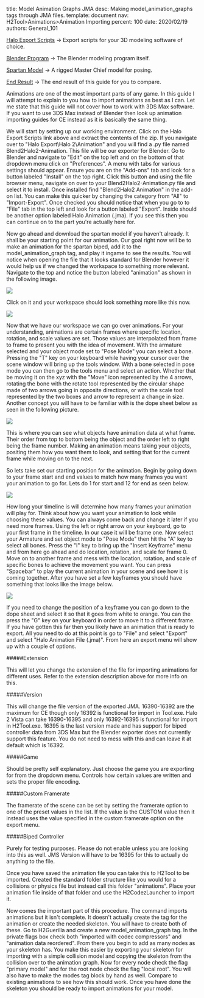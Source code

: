 title:      Model Animation Graphs JMA
desc:       Making model_animation_graphs tags through JMA files.
template:   document
nav:        H2Tool>Animations>Animation Importing 
percent:    100
date:       2020/02/19
authors:    General_101

[Halo Export Scripts](http://www.h2maps.net/Tools/PC/Export%20Scripts/Halo_Export.7z) -> Export scripts for your 3D modeling software of choice.

[Blender Program](https://www.blender.org/) -> The Blender modeling program itself.

[Spartan Model](http://www.h2maps.net/Sources/H2EK%20Source/Manual/Animations/MasterChief_Animation_Example_Starting.blend) -> A rigged Master Chief model for posing.

[End Result](http://www.h2maps.net/Sources/H2EK%20Source/Manual/Animations/MasterChief_Animation_Example_Ending.blend) -> The end result of this guide for you to compare.

Animations are one of the most important parts of any game. In this guide I will attempt to explain to you how to import animations as best as I can. Let me state that this guide will not cover how to work with 3DS Max software. 
If you want to use 3DS Max instead of Blender then look up animation importing guides for CE instead as it is basically the same thing.

We will start by setting up our working environment. Click on the Halo Export Scripts link above and extract the contents of the zip. If you navigate over to "Halo Export\Halo 2\Animation" and you will find a .py file named
Blend2Halo2-Animation. This file will be our exporter for Blender. Go to Blender and navigate to "Edit" on the top left and on the bottom of that dropdown menu click on "Preferences". A menu with tabs for various settings should
appear. Ensure you are on the "Add-ons" tab and look for a button labeled "Install" on the top right. Click this button and using the file browser menu, navigate on over to your Blend2Halo2-Animation.py file and select it to install.
Once installed find "Blend2Halo2 Animation" in the add-on list. You can make this quicker by changing the category from "All" to "Import-Export". Once checked you should notice that when you go to to "File" tab in the top left
and look for a button labeled "Export". Inside should be another option labeled Halo Animation (.jma). If you see this then you can continue on to the part you're actually here for.

Now go ahead and download the spartan model if you haven't already. It shall be your starting point for our animation. Our goal right now will be to make an animation for the spartan biped, add it to the model_animation_graph tag,
and play it ingame to see the results. You will notice when opening the file that it looks standard for Blender however it would help us if we changed the workspace to something more relevant. Navigate to the top and notice the
button labeled "animation" as shown in the following image. 

![](assets/AnimationImportingStep1.png)

Click on it and your workspace should look something more like this now.

![](assets/AnimationImportingStep2.png)

Now that we have our workspace we can go over animations. For your understanding, animations are certain frames where specific location, rotation, and scale values are set. Those values are interpolated from frame to frame to 
present you with the idea of movement. With the armature selected and your object mode set to "Pose Mode" you can select a bone. Pressing the "T" key on your keyboard while having your cursor over the scene window will bring up
the tools window. With a bone selected in pose mode you can then go to the tools menu and select an action. Whether that be moving it on the xyz with the "Move" icon represented by the 4 arrows, rotating the bone with the rotate
tool represented by the circular shape made of two arrows going in opposite directions, or with the scale tool represented by the two boxes and arrow to represent a change in size. Another concept you will have to be familiar with 
is the dope sheet below as seen in the following picture.

![](assets/AnimationImportingStep3.png)

This is where you can see what objects have animation data at what frame. Their order from top to bottom being the object and the order left to right being the frame number. Making an animation means taking your objects, positing
them how you want them to look, and setting that for the current frame while moving on to the next.

So lets take set our starting position for the animation. Begin by going down to your frame start and end values to match how many frames you want your animation to go for. Lets do 1 for start and 12 for end as seen below.

![](assets/AnimationImportingStep4.png)

How long your timeline is will determine how many frames your animation will play for. Think about how you want your animation to look while choosing these values. You can always come back and change it later if you need more 
frames. Using the left or right arrow on your keyboard, go to your first frame in the timeline. In our case it will be frame one. Now select your Armature and set object mode to "Pose Mode" then hit the "A" key to select all bones. 
Press the "I" key to bring up the "Insert Keyframe" menu and from here go ahead and do location, rotation, and scale for frame 0. Move on to another frame and mess with the location, rotation, and scale of specific bones to achieve 
the movement you want. You can press "Spacebar" to play the current animation in your scene and see how it is coming together. After you have set a few keyframes you should have something that looks like the image below. 

![](assets/AnimationImportingStep5.png)

If you need to change the position of a keyframe you can go down to the dope sheet and select it so that it goes from white to orange. You can the press the "G" key on your keyboard in order to move it to a different frame.
If you have gotten this far then you likely have an animation that is ready to export. All you need to do at this point is go to "File" and select "Export" and select "Halo Animation File (.jma)". From here an export menu will show 
up with a couple of options.

#####Extension

This will let you change the extension of the file for importing animations for different uses. Refer to the extension description above for more info on this. 

#####Version

This will change the file version of the exported JMA. 16390-16392 are the maximum for CE though only 16392 is functional for import in Tool.exe. Halo 2 Vista can take 16390-16395 and only 16392-16395 is functional for import in 
H2Tool.exe. 16395 is the last version made and has support for biped controller data from 3DS Max but the Blender exporter does not currently support this feature. You do not need to mess with this and can leave it at default 
which is 16392.

#####Game

Should be pretty self explanatory. Just choose the game you are exporting for from the dropdown menu. Controls how certain values are written and sets the proper file encoding.

#####Custom Framerate

The framerate of the scene can be set by setting the framerate option to one of the preset values in the list. If the value is the CUSTOM value then it instead uses the value specified in the custom framerate option on the 
export menu.

#####Biped Controller

Purely for testing purposes. Please do not enable unless you are looking into this as well. JMS Version will have to be 16395 for this to actually do anything to the file.

Once you have saved the animation file you can take this to H2Tool to be imported. Created the standard folder structure like you would for a collisions or physics file but instead call this folder "animations". Place your 
animation file inside of that folder and use the H2CodezLauncher to import it.

Now comes the important part of this procedure. The command imports animations but it isn't complete. It doesn't actually create the tag for the animation or create the needed skeleton. You will have to create both of these.
Go to H2Guerilla and create a new model_animation_graph tag. In the private flags box check both "imported with codec compressors" and "animation data reordered". From there you begin to add as many nodes as your skeleton has.
You make this easier by exporting your skeleton for importing with a simple collision model and copying the skeleton from the collision over to the animation graph. Now for every node check the flag "primary model" and for the
root node check the flag "local root". You will also have to make the modes tag block by hand as well. Compare to existing animations to see how this should work. Once you have done the skeleton you should be ready to import 
animations for your model.
